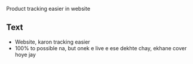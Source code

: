 Product tracking easier in website

## Text
- Website, karon tracking easier
- 100% to possible na, but onek e live e ese dekhte chay, ekhane cover hoye jay